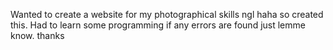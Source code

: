 Wanted to create a website for my photographical skills ngl haha so created this.
Had to learn some programming 
if any errors are found just lemme know.
thanks
